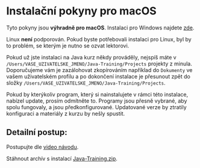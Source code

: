 Instalační pokyny pro macOS
===========================

Tyto pokyny jsou **výhradně pro macOS**.
Instalaci pro Windows najdete [zde](../win/).

Linux **není** podporován. Pokud byste potřebovali instalaci pro Linux,
byl by to problém, se kterým je nutno se ozvat lektorovi.

Pokud už jste instalaci na Java kurz někdy prováděly,
nejspíš máte v `/Users/VASE_UZIVATELSKE_JMENO/Java-Training/Projects`
projekty z minula. Doporučujeme vám je zazálohovat zkopírováním například do `Dokumenty` ve vašem uživatelském profilu
a po dokončení instalace je přesunout zpět do složky
`/Users/VASE_UZIVATELSKE_JMENO/Java-Training/Projects`.

Pokud by kterýkoliv program,
který si nainstalujete v rámci této instalace,
nabízel update, prosím odmítněte to.
Programy jsou přesně vybrané, aby spolu fungovaly, a jsou předkonfigurované.
Updatované verze by ztratily konfiguraci a materiály z kurzu by nešly spustit.


<a id="detailni">Detailní postup:</a>
-------------------------------------

Postupujte dle [video návodu](https://youtu.be/PmgJeo8iiK0).

Stáhnout archív s instalací [Java-Training.zip](https://1drv.ms/u/s!AijQjx8qkEJYea_n4JwaDrBA2y0?e=u2bsR7).
